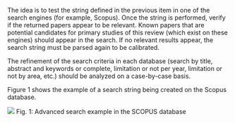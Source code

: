 The idea is to test the string defined in the previous item in one of the search engines (for example, Scopus). Once the string is performed, verify if the returned papers appear to be relevant. Known papers that are potential candidates for primary studies of this review (which exist on these engines) should appear in the search. If no relevant results appear, the search string must be parsed again to be calibrated. 

The refinement of the search criteria in each database (search by title, abstract and keywords or complete, limitation or not per year, limitation or not by area, etc.) should be analyzed on a case-by-case basis. 

Figure 1 shows the example of a search string being created on the Scopus database.

![](https://www.researchgate.net/profile/Rodrigo-Silva-20/publication/320704338/figure/fig1/AS:616373982072839@1523966417104/figure-fig1_W640.jpg)
Fig. 1: Advanced search example in the SCOPUS database